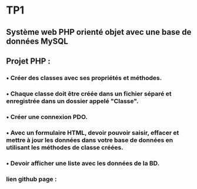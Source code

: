 # TP1

## Système web PHP orienté objet avec une base de données MySQL

## Projet PHP :

### • Créer des classes avec ses propriétés et méthodes.

### • Chaque classe doit être créée dans un fichier séparé et enregistrée dans un dossier appelé "Classe".

### • Créer une connexion PDO.

### • Avec un formulaire HTML, devoir pouvoir saisir, effacer et mettre à jour les données dans votre base de données en utilisant les méthodes de classe créées.

### • Devoir afficher une liste avec les données de la BD.

### lien github page :
